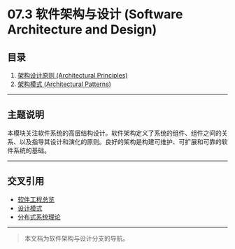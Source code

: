 # 07.3 软件架构与设计 (Software Architecture and Design)

## 目录

1.  [架构设计原则 (Architectural Principles)](./07.3.1_Architectural_Principles.md)
2.  [架构模式 (Architectural Patterns)](./07.3.2_Architectural_Patterns.md)

---

## 主题说明

本模块关注软件系统的高层结构设计。软件架构定义了系统的组件、组件之间的关系、以及指导其设计和演化的原则。良好的架构是构建可维护、可扩展和可靠的软件系统的基础。

---

## 交叉引用

-   [软件工程总览](../README.md)
-   [设计模式](../07.4_Design_Patterns/README.md)
-   [分布式系统理论](../../06_Distributed_Systems_Theory/README.md)

---

> 本文档为软件架构与设计分支的导航。 